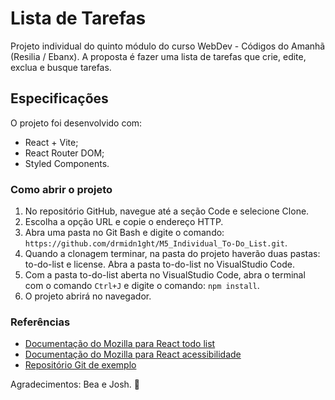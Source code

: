 # Lista de Tarefas

Projeto individual do quinto módulo do curso WebDev - Códigos do Amanhã (Resilia / Ebanx). A proposta é fazer uma lista de tarefas que crie, edite, exclua e busque tarefas.

## Especificações

O projeto foi desenvolvido com:

- React + Vite;
- React Router DOM;
- Styled Components.

### Como abrir o projeto

1. No repositório GitHub, navegue até a seção Code e selecione Clone.
2. Escolha a opção URL e copie o endereço HTTP.
3. Abra uma pasta no Git Bash e digite o comando: `https://github.com/drmidn1ght/M5_Individual_To-Do_List.git`.
4. Quando a clonagem terminar, na pasta do projeto haverão duas pastas: to-do-list e license. Abra a pasta to-do-list no VisualStudio Code.
5. Com a pasta to-do-list aberta no VisualStudio Code, abra o terminal com o comando `Ctrl+J` e digite o comando: `npm install`.
6. O projeto abrirá no navegador.

### Referências

- [Documentação do Mozilla para React todo list](https://developer.mozilla.org/en-US/docs/Learn/Tools_and_testing/Client-side_JavaScript_frameworks/React_todo_list_beginning)
- [Documentação do Mozilla para React acessibilidade](https://developer.mozilla.org/en-US/docs/Learn/Tools_and_testing/Client-side_JavaScript_frameworks/React_accessibility)
- [Repositório Git de exemplo](https://github.com/MettyS/yamma-client.git)

Agradecimentos: Bea e Josh. 💛
